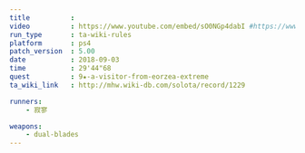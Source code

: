 ```yaml
---
title          :
video          : https://www.youtube.com/embed/sO0NGp4dabI #https://www.youtube.com/watch?v=sO0NGp4dabI
run_type       : ta-wiki-rules
platform       : ps4
patch_version  : 5.00
date           : 2018-09-03
time           : 29'44"68
quest          : 9★-a-visitor-from-eorzea-extreme
ta_wiki_link   : http://mhw.wiki-db.com/solota/record/1229

runners:
    - 寂寥

weapons:
    - dual-blades
---
```

